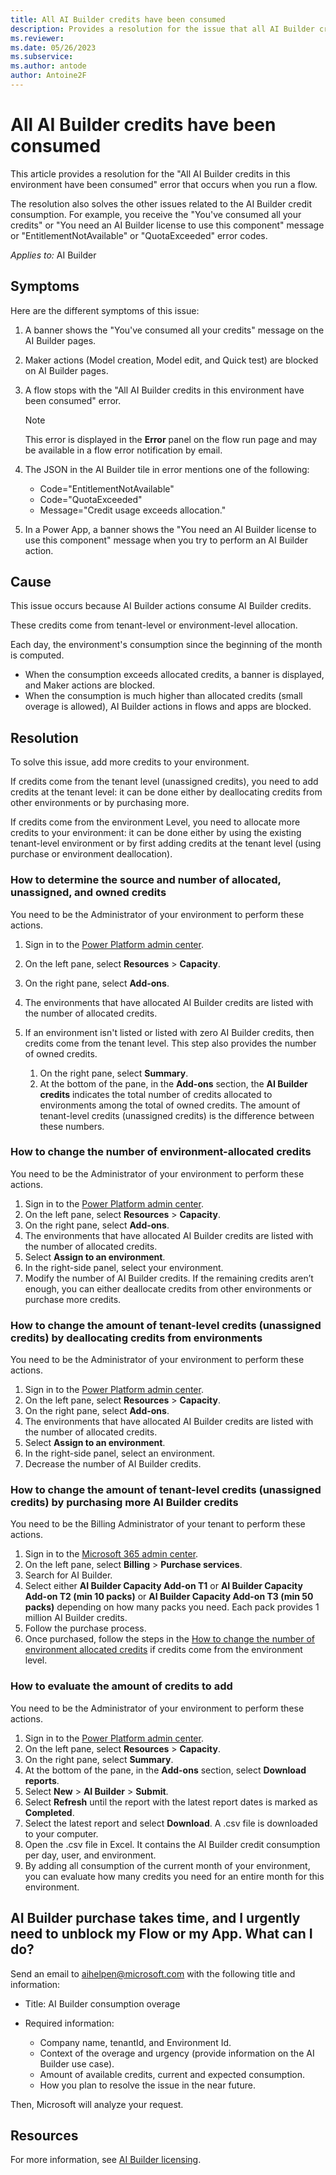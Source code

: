 ```yaml
---
title: All AI Builder credits have been consumed
description: Provides a resolution for the issue that all AI Builder credits have been consumed.
ms.reviewer: 
ms.date: 05/26/2023
ms.subservice: 
ms.author: antode
author: Antoine2F
---
```

# All AI Builder credits have been consumed

This article provides a resolution for the "All AI Builder credits in this environment have been consumed" error that occurs when you run a flow.

The resolution also solves the other issues related to the AI Builder credit consumption. For example, you receive the "You've consumed all your credits" or "You need an AI Builder license to use this component" message or "EntitlementNotAvailable" or "QuotaExceeded" error codes.

_Applies to:_ AI Builder

## Symptoms

Here are the different symptoms of this issue:

1. A banner shows the "You've consumed all your credits" message on the AI Builder pages.
1. Maker actions (Model creation, Model edit, and Quick test) are blocked on AI Builder pages.

1. A flow stops with the "All AI Builder credits in this environment have been consumed" error.

   > [!NOTE]
   > This error is displayed in the **Error** panel on the flow run page and may be available in a flow error notification by email.

1. The JSON in the AI Builder tile in error mentions one of the following:

   - Code="EntitlementNotAvailable"
   - Code="QuotaExceeded"
   - Message="Credit usage exceeds allocation."

1. In a Power App, a banner shows the "You need an AI Builder license to use this component" message when you try to perform an AI Builder action.

## Cause

This issue occurs because AI Builder actions consume AI Builder credits.  

These credits come from tenant-level or environment-level allocation.

Each day, the environment's consumption since the beginning of the month is computed.  

- When the consumption exceeds allocated credits, a banner is displayed, and Maker actions are blocked.
- When the consumption is much higher than allocated credits (small overage is allowed), AI Builder actions in flows and apps are blocked.

## Resolution

To solve this issue, add more credits to your environment.

If credits come from the tenant level (unassigned credits), you need to add credits at the tenant level: it can be done either by deallocating credits from other environments or by purchasing more.

If credits come from the environment Level, you need to allocate more credits to your environment: it can be done either by using the existing tenant-level environment or by first adding credits at the tenant level (using purchase or environment deallocation).

### How to determine the source and number of allocated, unassigned, and owned credits

You need to be the Administrator of your environment to perform these actions.

1. Sign in to the [Power Platform admin center](https://admin.powerplatform.microsoft.com).
1. On the left pane, select **Resources** > **Capacity**.
1. On the right pane, select **Add-ons**.
1. The environments that have allocated AI Builder credits are listed with the number of allocated credits.
1. If an environment isn't listed or listed with zero AI Builder credits, then credits come from the tenant level. This step also provides the number of owned credits.

    1. On the right pane, select **Summary**.
    1. At the bottom of the pane, in the **Add-ons** section, the **AI Builder credits** indicates the total number of credits allocated to environments among the total of owned credits. The amount of tenant-level credits (unassigned credits) is the difference between these numbers.

### How to change the number of environment-allocated credits

You need to be the Administrator of your environment to perform these actions.

1. Sign in to the [Power Platform admin center](https://admin.powerplatform.microsoft.com).
1. On the left pane, select **Resources** > **Capacity**.
1. On the right pane, select **Add-ons**.
1. The environments that have allocated AI Builder credits are listed with the number of allocated credits.
1. Select **Assign to an environment**.
1. In the right-side panel, select your environment.
1. Modify the number of AI Builder credits. If the remaining credits aren’t enough, you can either deallocate credits from other environments or purchase more credits.

### How to change the amount of tenant-level credits (unassigned credits) by deallocating credits from environments

You need to be the Administrator of your environment to perform these actions.

1. Sign in to the [Power Platform admin center](https://admin.powerplatform.microsoft.com).
1. On the left pane, select **Resources** > **Capacity**.
1. On the right pane, select **Add-ons**.
1. The environments that have allocated AI Builder credits are listed with the number of allocated credits.
1. Select **Assign to an environment**.
1. In the right-side panel, select an environment.
1. Decrease the number of AI Builder credits.

### How to change the amount of tenant-level credits (unassigned credits) by purchasing more AI Builder credits

You need to be the Billing Administrator of your tenant to perform these actions.

1. Sign in to the [Microsoft 365 admin center](https://admin.microsoft.com/).
1. On the left pane, select **Billing** > **Purchase services**.
1. Search for AI Builder.
1. Select either **AI Builder Capacity Add-on T1** or **AI Builder Capacity Add-on T2 (min 10 packs)** or **AI Builder Capacity Add-on T3 (min 50 packs)** depending on how many packs you need. Each pack provides 1 million AI Builder credits.
1. Follow the purchase process.
1. Once purchased, follow the steps in the [How to change the number of environment allocated credits](#how-to-change-the-number-of-environment-allocated-credits) if credits come from the environment level.

### How to evaluate the amount of credits to add

You need to be the Administrator of your environment to perform these actions.

1. Sign in to the [Power Platform admin center](https://admin.powerplatform.microsoft.com).
1. On the left pane, select **Resources** > **Capacity**.
1. On the right pane, select **Summary**.
1. At the bottom of the pane, in the **Add-ons** section, select **Download reports**.
1. Select **New** > **AI Builder** > **Submit**.
1. Select **Refresh** until the report with the latest report dates is marked as **Completed**.
1. Select the latest report and select **Download**. A .csv file is downloaded to your computer.
1. Open the .csv file in Excel. It contains the AI Builder credit consumption per day, user, and environment.
1. By adding all consumption of the current month of your environment, you can evaluate how many credits you need for an entire month for this environment.

## AI Builder purchase takes time, and I urgently need to unblock my Flow or my App. What can I do?

Send an email to aihelpen@microsoft.com with the following title and information:

- Title: AI Builder consumption overage

- Required information: 

  - Company name, tenantId, and Environment Id.
  - Context of the overage and urgency (provide information on the AI Builder use case).
  - Amount of available credits, current and expected consumption.
  - How you plan to resolve the issue in the near future.

Then, Microsoft will analyze your request.

## Resources

For more information, see [AI Builder licensing](/ai-builder/administer-licensing).
